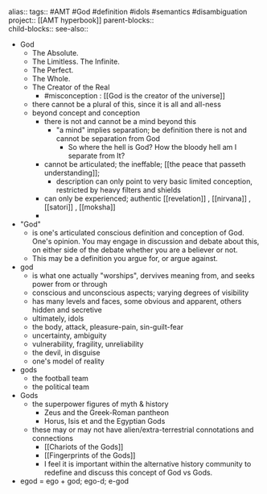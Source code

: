 alias::
tags:: #AMT #God #definition #idols #semantics #disambiguation 
project:: [[AMT hyperbook]]
parent-blocks::   
child-blocks::
see-also::

- God
	- The Absolute.
	- The Limitless. The Infinite.
	- The Perfect.
	- The Whole.
	- The Creator of the Real
		- #misconception : [[God is the creator of the universe]]
	- there cannot be a plural of this, since it is all and all-ness
	- beyond concept and conception
		- there is not and cannot be a mind beyond this
			- "a mind" implies separation; be definition there is not and cannot be separation from God
				- So where the hell is God? How the bloody hell am I separate from It?
		- cannot be articulated; the ineffable; [[the peace that passeth understanding]];
			- description can only point to very basic limited conception, restricted by heavy filters and shields
		- can only be experienced; authentic [[revelation]] , [[nirvana]] , [[satori]] , [[moksha]]
		-
- "God"
	- is one's articulated conscious definition and conception of God. One's opinion. You may engage in discussion and debate about this, on either side of the debate whether you are a believer or not.
	- This may be a definition you argue for, or argue against.
- god
	- is what one actually "worships", dervives meaning from, and seeks power from or through
	- conscious and unconscious aspects; varying degrees of visibility
	- has many levels and faces, some obvious and apparent, others hidden and secretive
	- ultimately, idols
	- the body, attack, pleasure-pain, sin-guilt-fear
	- uncertainty, ambiguity
	- vulnerability, fragility, unreliability
	- the devil, in disguise
	- one's model of reality
- gods
	- the football team
	- the political team
- Gods
	- the superpower figures of myth & history
		- Zeus and the Greek-Roman pantheon
		- Horus, Isis et and the Egyptian Gods
	- these may or may not have alien/extra-terrestrial connotations and connections
		- [[Chariots of the Gods]]
		- [[Fingerprints of the Gods]]
		- I feel it is important within the alternative history community to redefine and discuss this concept of God vs Gods.
- egod = ego + god; ego-d; e-god